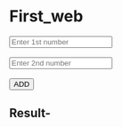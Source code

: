# First_web
<!DOCTYPE html>
<html lang="en">
<head>
    <meta charset="UTF-8">
    <meta name="viewport" content="width=device-width, initial-scale=1.0">
    <title>Document</title>
</head>
<body>
    <input type="text" id="p1" placeholder="Enter 1st number">
    <br>
    <br>
    <input type="text" id="p2" placeholder="Enter 2nd number">
    <br>
    <br>
    <button onclick="ADD()">ADD</button>
    <h2 id="result">  Result- </h2>
    <script>
        function ADD(){
            let a1=document.getElementById('p1').value;
            let a2=document.getElementById('p2').value;
            document.getElementById('result').innerHTML = `Result - ${Number(a1)+Number(a2)}`
        }
    </script>
</body>
</html>
